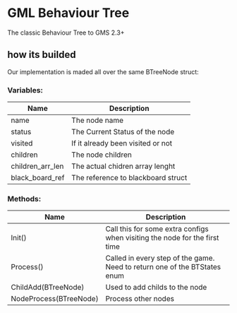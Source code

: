 # GML Behaviour Tree

The classic Behaviour Tree to GMS 2.3+

## how its builded

Our implementation is maded all over the same BTreeNode struct:

### Variables:

| Name             | Description                        |
|------------------|------------------------------------|
| name             | The node name                      |
| status           | The Current Status of the node     |
| visited          | If it already been visited or not  |
| children         | The node children                  |
| children_arr_len | The actual chidren array lenght    |
| black_board_ref  | The reference to blackboard struct |

### Methods:

| Name                   | Description                                                                |
|------------------------|----------------------------------------------------------------------------|
| Init()                 | Call this for some extra configs when visiting the node for the first time |
| Process()              | Called in every step of the game. Need to return one of the BTStates enum  |
| ChildAdd(BTreeNode)    | Used to add childs to the node                                             |
| NodeProcess(BTreeNode) | Process other nodes                                                        |